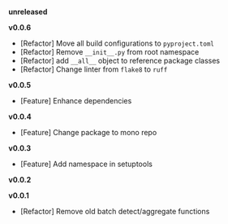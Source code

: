 
**unreleased**

**v0.0.6**
- [Refactor] Move all build configurations to `pyproject.toml`
- [Refactor] Remove `__init__.py` from root namespace
- [Refactor] add `__all__` object to reference package classes
- [Refactor] Change linter from `flake8` to `ruff`

**v0.0.5**
- [Feature] Enhance dependencies

**v0.0.4**
- [Feature] Change package to mono repo

**v0.0.3**
- [Feature] Add namespace in setuptools

**v0.0.2**

**v0.0.1**
- [Refactor] Remove old batch detect/aggregate functions